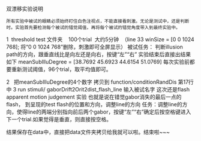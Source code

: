 双漂移实验说明

    所有实验中被试的眼睛必须始终盯住白色注视点，不能直接看刺激。无论是测试中，还是判断时。实验首先要检测每个被试的错觉阈值，再将每个被试的错觉角度带入到最终实验中。
 1  threshold test 文件夹    100个trial  大约5分钟  （line 33 winSize = [0 0 1024 768]; 将“0 0 1024 768”删除，刺激即可全屏显示）
被试任务：  判断illusion path的方向，跟垂直线比是向左还是向右，按键“左”“右”
实验结束后直接出结果 如下
meanSubIlluDegree = [38.7692   45.6923   44.6154   51.0769]
每次实验前都要重新测试阈值，96个trial，取平均值即可。

2   把meanSubIlluDegree的4个数字 拷贝到 function/conditionRandDis 第17行中
3   run  stimuli/ gaborDrift2Orit2dist_flash_line 输入被试名字
这次还是flash apparent motion judgement 实验
也就是说在错觉gabor消失的最后一点的flash，  到呈现的test flash的位置和方向，调整line的方向
任务：调整line的方向，使得line的两端分别指向前后两个gabor，按键“左”“右”确定后按空格键进入下一个trial.如果觉得是垂直，则直接按空格。

结果保存在data中，直接把data文件夹拷贝给我就可以啦。结束啦~~~
